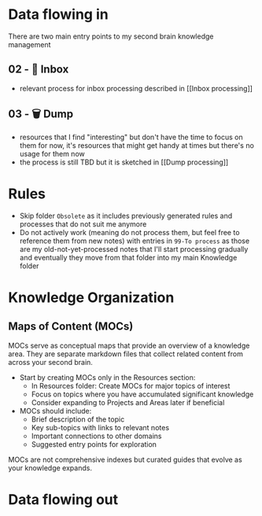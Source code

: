 # Data flowing in
There are two main entry points to my second brain knowledge management
## 02 - 📩 Inbox
- relevant process for inbox processing described in [[Inbox processing]]
## 03 - 🗑️ Dump
- resources that I find "interesting" but don't have the time to focus on them for now, it's resources that might get handy at times but there's no usage for them now
- the process is still TBD but it is sketched in [[Dump processing]]
# Rules
- Skip folder `Obsolete` as it includes previously generated rules and processes that do not suit me anymore
- Do not actively work (meaning do not process them, but feel free to reference them from new notes) with entries in `99-To process` as those are my old-not-yet-processed notes that I'll start processing gradually and eventually they move from that folder into my main Knowledge folder

# Knowledge Organization
## Maps of Content (MOCs)
MOCs serve as conceptual maps that provide an overview of a knowledge area. They are separate markdown files that collect related content from across your second brain.

- Start by creating MOCs only in the Resources section:
  - In Resources folder: Create MOCs for major topics of interest
  - Focus on topics where you have accumulated significant knowledge
  - Consider expanding to Projects and Areas later if beneficial
- MOCs should include:
  - Brief description of the topic
  - Key sub-topics with links to relevant notes
  - Important connections to other domains
  - Suggested entry points for exploration

MOCs are not comprehensive indexes but curated guides that evolve as your knowledge expands.

# Data flowing out
